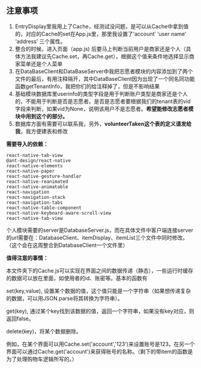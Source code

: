 ## 注意事项

1. EntryDisplay里我用上了Cache，经测试没问题，是可以从Cache中拿到值的，对应的Cache的set在App.js里，那里我设置了‘account’ ‘user name’ ‘address’ 三个属性。
2. 整合的时候，进入页面（app.js) 后要马上判断当前用户是商家还是个人（具体方法我建议先Cache.set，再Cache.get），根据这个值来条件地选择显示商家菜单还是个人菜单
3. 在DataBaseClient和DataBaseServer中我把志愿者模块的内容添加到了两个文件的最后，有用注释隔开，其中DataBaseClient因为出现了一个同名同功能函数getTenantInfo，我把你们的给注释掉了，但是不影响结果
4. 基础模块数据库里userinfo的类型字段是用于判断账户类型是商家还是个人的，不能用于判断是否是志愿者。是否是志愿者要根据我们的tenant表的vid字段来判断，如果vid为None，说明该用户不是志愿者。**希望能修改志愿者模块中用到这个的部分。**
5. 数据库方面有需要可以联系我，另外，**volunteerTaken这个表的定义请发给我**，我方便建表和修改

**需要导入的依赖：**

```
react-native-tab-view
@ant-design/react-native
react-native-elements
react-native-paper
react-native-gesture-handler 
react-native-reanimated
react-native-animatable 
react-navigation
react-navigation-stack
react-navigation-tabs
react-native-table-component
react-native-keyboard-aware-scroll-view
react-native-tab-view
```

个人模块需要的server是DatabaseServer.js，而在具体文件中客户端连接server的url需要在：DatabaseClient、itemDisplay、itemList三个文件中同时修改。（这个会在这周整合到DatabaseClient一个文件里）

**值得注意的事情：**

本文件夹下的Cache.js可以实现在界面之间的数据传递（静态），一些运行时缓存的数据可以放在里面，如使用者的id、账密等。基本的函数有

set(key,value), 设置某个数据的值，这个值只能是一个字符串（如果想传递复杂的数据，可以用JSON.parse将其转换为字符串）。

get(key), 通过某个key找到该数据的值，返回一个字符串，如果没有key对应，则返回false。

delete(key)，将某个数据删除。

例如，在某个界面可以用Cache.set('account','123')来设置账号是123，在另一个界面可以通过Cache.get('account')来获得账号的名称。（剩下的带item的函数是为了处理购物车逻辑所写的。）